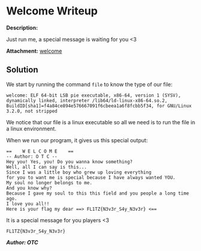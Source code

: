 # Welcome Writeup

**Description:**

Just run me, a special message is waiting for you <3

**Attachment:**
[welcome](../Files/welcome)

## Solution

We start by running the command `file` to know the type of our file:
    
    welcome: ELF 64-bit LSB pie executable, x86-64, version 1 (SYSV), dynamically linked, interpreter /lib64/ld-linux-x86-64.so.2, BuildID[sha1]=f4a84ce894e576667091f6cbeea1a6f8fcbb5f34, for GNU/Linux 3.2.0, not stripped
We notice that our file is a linux executable so all we need is to run the file in a linux environment.

When we run our program, it gives us this special output:
    
    ==    W E L C O M E    ==
    -- Author: O T C --
    Hey you! Yes, you! Do you wanna know something?
    Well, all I can say is this...
    Since I was a little boy who grew up loving everything
    for you to want me is special because I have always wanted YOU.
    My soul no longer belongs to me.
    And you know why?
    Because I gave my soul to this this field and you people a long time ago.
    I love you all!!
    Here is your flag my dear ==> FL1TZ{N3v3r_S4y_N3v3r} <==

It is a special message for you players <3

    FL1TZ{N3v3r_S4y_N3v3r}

***Author: OTC***    